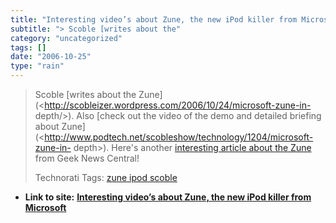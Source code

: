 ```yaml
---
title: "Interesting video’s about Zune, the new iPod killer from Microsoft"
subtitle: "> Scoble [writes about the"
category: "uncategorized"
tags: []
date: "2006-10-25"
type: "rain"
---
```

>
> Scoble [writes about the
> Zune](<http://scobleizer.wordpress.com/2006/10/24/microsoft-zune-in-
> depth/>). Also [check out the video of the demo and detailed briefing about
> Zune](<http://www.podtech.net/scobleshow/technology/1204/microsoft-zune-in-
> depth>). Here's another [interesting article about the
> Zune](<http://www.geeknewscentral.com/archives/006512.html>) from Geek News
> Central!
>
> Technorati Tags: [zune ipod
> scoble](<http://technorati.com/tag/zune%20ipod%20scoble>)


* **Link to site:** **[Interesting video’s about Zune, the new iPod killer from Microsoft](None)**